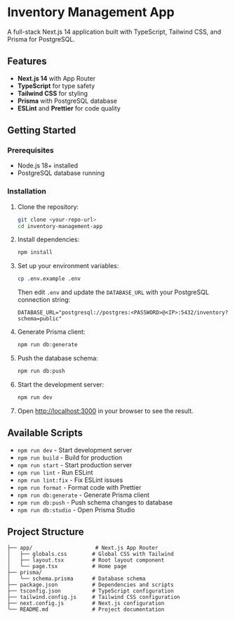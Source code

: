 # Inventory Management App

A full-stack Next.js 14 application built with TypeScript, Tailwind CSS, and Prisma for PostgreSQL.

## Features

- **Next.js 14** with App Router
- **TypeScript** for type safety
- **Tailwind CSS** for styling
- **Prisma** with PostgreSQL database
- **ESLint** and **Prettier** for code quality

## Getting Started

### Prerequisites

- Node.js 18+ installed
- PostgreSQL database running

### Installation

1. Clone the repository:
   ```bash
   git clone <your-repo-url>
   cd inventory-management-app
   ```

2. Install dependencies:
   ```bash
   npm install
   ```

3. Set up your environment variables:
   ```bash
   cp .env.example .env
   ```
   
   Then edit `.env` and update the `DATABASE_URL` with your PostgreSQL connection string:
   ```
   DATABASE_URL="postgresql://postgres:<PASSWORD>@<IP>:5432/inventory?schema=public"
   ```

4. Generate Prisma client:
   ```bash
   npm run db:generate
   ```

5. Push the database schema:
   ```bash
   npm run db:push
   ```

6. Start the development server:
   ```bash
   npm run dev
   ```

7. Open [http://localhost:3000](http://localhost:3000) in your browser to see the result.

## Available Scripts

- `npm run dev` - Start development server
- `npm run build` - Build for production
- `npm run start` - Start production server
- `npm run lint` - Run ESLint
- `npm run lint:fix` - Fix ESLint issues
- `npm run format` - Format code with Prettier
- `npm run db:generate` - Generate Prisma client
- `npm run db:push` - Push schema changes to database
- `npm run db:studio` - Open Prisma Studio

## Project Structure

```
├── app/                    # Next.js App Router
│   ├── globals.css        # Global CSS with Tailwind
│   ├── layout.tsx         # Root layout component
│   └── page.tsx           # Home page
├── prisma/
│   └── schema.prisma      # Database schema
├── package.json           # Dependencies and scripts
├── tsconfig.json          # TypeScript configuration
├── tailwind.config.js     # Tailwind CSS configuration
├── next.config.js         # Next.js configuration
└── README.md              # Project documentation
``` 